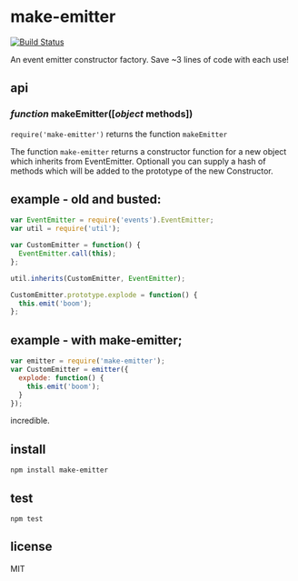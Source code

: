 # make-emitter

[![Build Status](https://travis-ci.org/brianc/node-make-emitter.png)](https://travis-ci.org/brianc/node-make-emitter)

An event emitter constructor factory.  Save ~3 lines of code with each use!

## api

### <em>function</em> makeEmitter([<em>object</em> methods])

`require('make-emitter')` returns the function `makeEmitter`

The function `make-emitter` returns a constructor function for a new object which inherits 
from EventEmitter.  Optionall you can supply a hash of methods which will be added to the prototype of
the new Constructor.

## example - old and busted:

```js
var EventEmitter = require('events').EventEmitter;
var util = require('util');

var CustomEmitter = function() {
  EventEmitter.call(this);
};

util.inherits(CustomEmitter, EventEmitter);

CustomEmitter.prototype.explode = function() {
  this.emit('boom');
};
```

## example - with make-emitter;
```js
var emitter = require('make-emitter');
var CustomEmitter = emitter({
  explode: function() {
    this.emit('boom');
  }
});
```

incredible.

## install
```
npm install make-emitter
```

## test
```
npm test
```

## license
MIT
